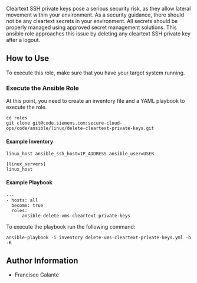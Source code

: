 Cleartext SSH private keys pose a serious security risk, as they allow lateral movement within your environment.
As a security guidance, there should not be any cleartext secrets in your environment.
All secrets should be properly managed using approved secret management solutions.
This ansible role approaches this issue by deleting any cleartext SSH private key after a logout.

## How to Use

To execute this role, make sure that you have your target system running.

### Execute the Ansible Role
At this point, you need to create an inventory file and a YAML playbook to execute the role.

```
cd roles
git clone git@code.siemens.com:secure-cloud-ops/code/ansible/linux/delete-cleartext-private-keys.git
```

#### Example Inventory
```
linux_host ansible_ssh_host=IP_ADDRESS ansible_user=USER

[linux_servers]
linux_host
```

#### Example Playbook
```
---
- hosts: all
  become: true
  roles:
    - ansible-delete-vms-cleartext-private-keys
```

To execute the playbook run the following command:
```
ansible-playbook -i inventory delete-vms-cleartext-private-keys.yml -b -K
```

## Author Information
- Francisco Galante
